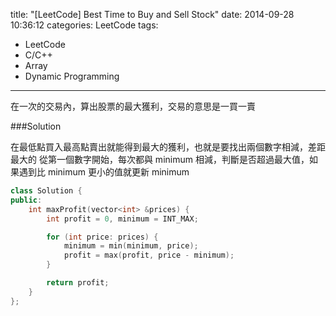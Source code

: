 title: "[LeetCode] Best Time to Buy and Sell Stock"
date: 2014-09-28 10:36:12
categories: LeetCode
tags:
- LeetCode
- C/C++
- Array
- Dynamic Programming
---
在一次的交易內，算出股票的最大獲利，交易的意思是一買一賣

<!-- more -->

###Solution

在最低點買入最高點賣出就能得到最大的獲利，也就是要找出兩個數字相減，差距最大的
從第一個數字開始，每次都與 minimum 相減，判斷是否超過最大值，如果遇到比 minimum 更小的值就更新 minimum

``` c++
class Solution {
public:
    int maxProfit(vector<int> &prices) {
        int profit = 0, minimum = INT_MAX;

        for (int price: prices) {
            minimum = min(minimum, price);
            profit = max(profit, price - minimum);
        }

        return profit;
    }
};
```
